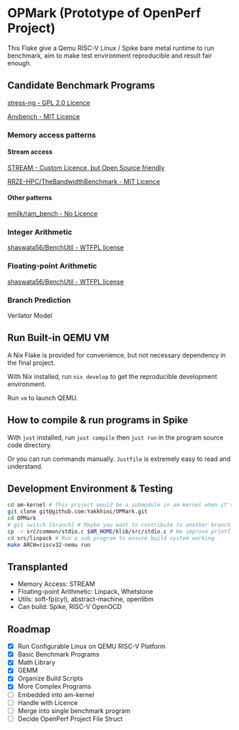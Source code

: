 # OPMark (Prototype of OpenPerf Project)

This Flake give a Qemu RISC-V Linux / Spike bare metal runtime to run benchmark, aim to make test environment reproducible and result fair enough.

## Candidate Benchmark Programs

[stress-ng - GPL 2.0 Licence](https://github.com/ColinIanKing/stress-ng)

[Anybench - MIT Licence](https://github.com/EntityFX/anybench)

### Memory access patterns

#### Stream access

[STREAM - Custom Licence, but Open Source friendly](https://github.com/jeffhammond/STREAM)

[RRZE-HPC/TheBandwidthBenchmark - MIT Licence](https://github.com/RRZE-HPC/TheBandwidthBenchmark?tab=readme-ov-file)

#### Other patterns

[emilk/ram_bench - No Licence](https://github.com/emilk/ram_bench)

### Integer Arithmetic

[shaswata56/BenchUtil - WTFPL license](https://github.com/shaswata56/BenchUtil?tab=readme-ov-file)

### Floating-point Arithmetic

[shaswata56/BenchUtil - WTFPL license](https://github.com/shaswata56/BenchUtil?tab=readme-ov-file)

### Branch Prediction

Verilator Model

## Run Built-in QEMU VM

A Nix Flake is provided for convenience, but not necessary dependency in the final project.

With Nix installed, run `nix develop` to get the reproducible development environment.

Run `vm` to launch QEMU.

## How to compile & run programs in Spike

With `just` installed, run `just compile` then `just run` in the program source code directory.

Or you can run commands manually. `Justfile` is extremely easy to read and understand.

## Development Environment & Testing

```sh
cd am-kernel # This project would be a submodule in am-kernel when it's finish
git clone git@github.com:Yakkhini/OPMark.git
cd OPMark
# git switch [branch] # Maybe you want to contribute to another branch
cp -r src/common/stdio.c $AM_HOME/klib/src/stdio.c # We improve printf functions feature, like print float numbers
cd src/linpack # Run a sub program to ensure build system working
make ARCH=riscv32-nemu run
```

## Transplanted

* Memory Access: STREAM
* Floating-point Arithmetic: Linpack, Whetstone
* Utils: soft-fp(cyl), abstract-machine, openlibm
* Can build: Spike, RISC-V OpenOCD

## Roadmap

- [x] Run Configurable Linux on QEMU RISC-V Platform
- [x] Basic Benchmark Programs
- [x] Math Library
- [x] GEMM
- [x] Organize Build Scripts
- [x] More Complex Programs
- [ ] Embedded into am-kernel
- [ ] Handle with Licence
- [ ] Merge into single benchmark program
- [ ] Decide OpenPerf Project File Struct
